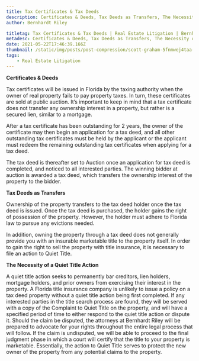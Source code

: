 ```yaml
---
title: Tax Certificates & Tax Deeds
description: Certificates & Deeds, Tax Deeds as Transfers, The Necessity of a Quiet Title Action
author: Bernhardt Riley

titletag: Tax Certificates & Tax Deeds | Real Estate Litigation | Bernhardt Riley
metadesc: Certificates & Deeds, Tax Deeds as Transfers, The Necessity of a Quiet Title Action
date: 2021-05-22T17:46:39.166Z
thumbnail: /static/img/posts/post-compression/scott-graham-5fnmwej4taa-unsplash.webp
tags:
    - Real Estate Litigation
---
```


**Certificates & Deeds**

Tax certificates will be issued in Florida by the taxing authority when the owner of real property fails to pay property taxes. In turn, these certificates are sold at public auction. It’s important
to keep in mind that a tax certificate does not transfer any ownership interest in a property, but rather is a secured lien, similar to a mortgage.

After a tax certificate has been outstanding for 2 years, the owner of the certificate may then begin an application for a tax deed, and all other outstanding tax certificates must be held by the
applicant or the applicant must redeem the remaining outstanding tax certificates when applying for a tax deed.

The tax deed is thereafter set to Auction once an application for tax deed is completed, and noticed to all interested parties. The winning bidder at auction is awarded a tax deed, which transfers the
ownership interest of the property to the bidder.

**Tax Deeds as Transfers**

Ownership of the property transfers to the tax deed holder once the tax deed is issued. Once the tax deed is purchased, the holder gains the right of possession of the property. However, the holder
must adhere to Florida law to pursue any evictions needed.

In addition, owning the property through a tax deed does not generally provide you with an insurable marketable title to the property itself. In order to gain the right to sell the property with title
insurance, it is necessary to file an action to Quiet Title.

**The Necessity of a Quiet Title Action**

A quiet title action seeks to permanently bar creditors, lien holders, mortgage holders, and prior owners from exercising their interest in the property. A Florida title insurance company is unlikely
to issue a policy on a tax deed property without a quiet title action being first completed. If any interested parties in the title search process are found, they will be served with a copy of the
Complaint to Quiet Title on the property, and will have a specified period of time to either respond to the quiet title action or dispute it.  Should the claim be disputed, the attorneys at Bernhardt
Riley will be prepared to advocate for your rights throughout the entire legal process that will follow. If the claim is undisputed, we will be able to proceed to the final judgment phase in which a
court will certify that the title to your property is marketable. Essentially, the action to Quiet Title serves to protect the new owner of the property from any potential claims to the property.

